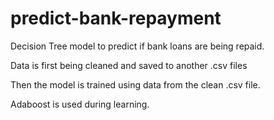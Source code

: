 # predict-bank-repayment
Decision Tree model to predict if bank loans are being repaid.

Data is first being cleaned and saved to another .csv files

Then the model is trained using data from the clean .csv file. 

Adaboost is used during learning.
